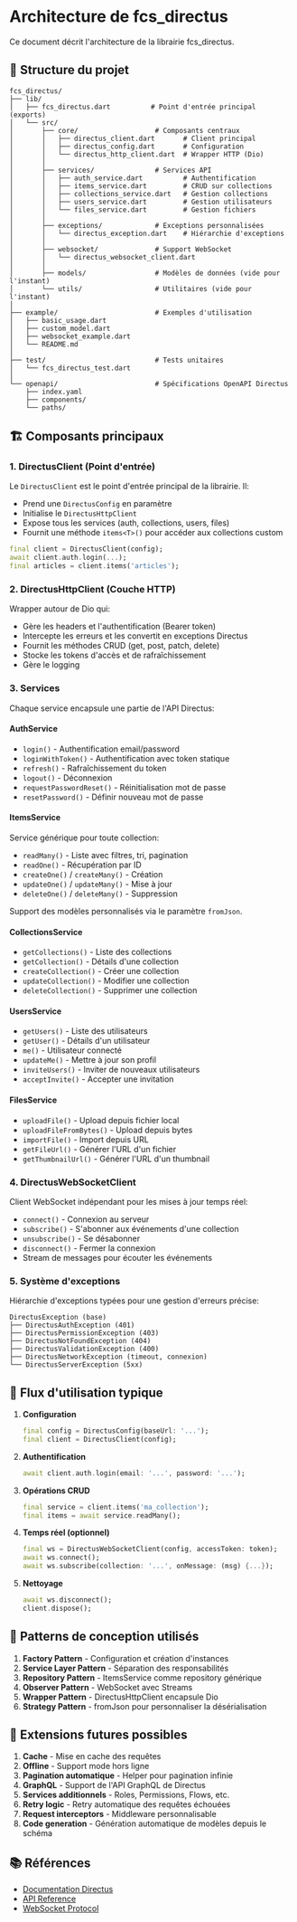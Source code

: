 # Architecture de fcs_directus

Ce document décrit l'architecture de la librairie fcs_directus.

## 📁 Structure du projet

```
fcs_directus/
├── lib/
│   ├── fcs_directus.dart          # Point d'entrée principal (exports)
│   └── src/
│       ├── core/                   # Composants centraux
│       │   ├── directus_client.dart       # Client principal
│       │   ├── directus_config.dart       # Configuration
│       │   └── directus_http_client.dart  # Wrapper HTTP (Dio)
│       │
│       ├── services/               # Services API
│       │   ├── auth_service.dart          # Authentification
│       │   ├── items_service.dart         # CRUD sur collections
│       │   ├── collections_service.dart   # Gestion collections
│       │   ├── users_service.dart         # Gestion utilisateurs
│       │   └── files_service.dart         # Gestion fichiers
│       │
│       ├── exceptions/             # Exceptions personnalisées
│       │   └── directus_exception.dart    # Hiérarchie d'exceptions
│       │
│       ├── websocket/              # Support WebSocket
│       │   └── directus_websocket_client.dart
│       │
│       ├── models/                 # Modèles de données (vide pour l'instant)
│       └── utils/                  # Utilitaires (vide pour l'instant)
│
├── example/                        # Exemples d'utilisation
│   ├── basic_usage.dart
│   ├── custom_model.dart
│   ├── websocket_example.dart
│   └── README.md
│
├── test/                           # Tests unitaires
│   └── fcs_directus_test.dart
│
└── openapi/                        # Spécifications OpenAPI Directus
    ├── index.yaml
    ├── components/
    └── paths/
```

## 🏗️ Composants principaux

### 1. DirectusClient (Point d'entrée)

Le `DirectusClient` est le point d'entrée principal de la librairie. Il:
- Prend une `DirectusConfig` en paramètre
- Initialise le `DirectusHttpClient`
- Expose tous les services (auth, collections, users, files)
- Fournit une méthode `items<T>()` pour accéder aux collections custom

```dart
final client = DirectusClient(config);
await client.auth.login(...);
final articles = client.items('articles');
```

### 2. DirectusHttpClient (Couche HTTP)

Wrapper autour de Dio qui:
- Gère les headers et l'authentification (Bearer token)
- Intercepte les erreurs et les convertit en exceptions Directus
- Fournit les méthodes CRUD (get, post, patch, delete)
- Stocke les tokens d'accès et de rafraîchissement
- Gère le logging

### 3. Services

Chaque service encapsule une partie de l'API Directus:

#### AuthService
- `login()` - Authentification email/password
- `loginWithToken()` - Authentification avec token statique
- `refresh()` - Rafraîchissement du token
- `logout()` - Déconnexion
- `requestPasswordReset()` - Réinitialisation mot de passe
- `resetPassword()` - Définir nouveau mot de passe

#### ItemsService<T>
Service générique pour toute collection:
- `readMany()` - Liste avec filtres, tri, pagination
- `readOne()` - Récupération par ID
- `createOne()` / `createMany()` - Création
- `updateOne()` / `updateMany()` - Mise à jour
- `deleteOne()` / `deleteMany()` - Suppression

Support des modèles personnalisés via le paramètre `fromJson`.

#### CollectionsService
- `getCollections()` - Liste des collections
- `getCollection()` - Détails d'une collection
- `createCollection()` - Créer une collection
- `updateCollection()` - Modifier une collection
- `deleteCollection()` - Supprimer une collection

#### UsersService
- `getUsers()` - Liste des utilisateurs
- `getUser()` - Détails d'un utilisateur
- `me()` - Utilisateur connecté
- `updateMe()` - Mettre à jour son profil
- `inviteUsers()` - Inviter de nouveaux utilisateurs
- `acceptInvite()` - Accepter une invitation

#### FilesService
- `uploadFile()` - Upload depuis fichier local
- `uploadFileFromBytes()` - Upload depuis bytes
- `importFile()` - Import depuis URL
- `getFileUrl()` - Générer l'URL d'un fichier
- `getThumbnailUrl()` - Générer l'URL d'un thumbnail

### 4. DirectusWebSocketClient

Client WebSocket indépendant pour les mises à jour temps réel:
- `connect()` - Connexion au serveur
- `subscribe()` - S'abonner aux événements d'une collection
- `unsubscribe()` - Se désabonner
- `disconnect()` - Fermer la connexion
- Stream de messages pour écouter les événements

### 5. Système d'exceptions

Hiérarchie d'exceptions typées pour une gestion d'erreurs précise:

```
DirectusException (base)
├── DirectusAuthException (401)
├── DirectusPermissionException (403)
├── DirectusNotFoundException (404)
├── DirectusValidationException (400)
├── DirectusNetworkException (timeout, connexion)
└── DirectusServerException (5xx)
```

## 🔄 Flux d'utilisation typique

1. **Configuration**
   ```dart
   final config = DirectusConfig(baseUrl: '...');
   final client = DirectusClient(config);
   ```

2. **Authentification**
   ```dart
   await client.auth.login(email: '...', password: '...');
   ```

3. **Opérations CRUD**
   ```dart
   final service = client.items('ma_collection');
   final items = await service.readMany();
   ```

4. **Temps réel (optionnel)**
   ```dart
   final ws = DirectusWebSocketClient(config, accessToken: token);
   await ws.connect();
   await ws.subscribe(collection: '...', onMessage: (msg) {...});
   ```

5. **Nettoyage**
   ```dart
   await ws.disconnect();
   client.dispose();
   ```

## 🎯 Patterns de conception utilisés

1. **Factory Pattern** - Configuration et création d'instances
2. **Service Layer Pattern** - Séparation des responsabilités
3. **Repository Pattern** - ItemsService comme repository générique
4. **Observer Pattern** - WebSocket avec Streams
5. **Wrapper Pattern** - DirectusHttpClient encapsule Dio
6. **Strategy Pattern** - fromJson pour personnaliser la désérialisation

## 🔮 Extensions futures possibles

1. **Cache** - Mise en cache des requêtes
2. **Offline** - Support mode hors ligne
3. **Pagination automatique** - Helper pour pagination infinie
4. **GraphQL** - Support de l'API GraphQL de Directus
5. **Services additionnels** - Roles, Permissions, Flows, etc.
6. **Retry logic** - Retry automatique des requêtes échouées
7. **Request interceptors** - Middleware personnalisable
8. **Code generation** - Génération automatique de modèles depuis le schéma

## 📚 Références

- [Documentation Directus](https://docs.directus.io/)
- [API Reference](https://docs.directus.io/reference/api/)
- [WebSocket Protocol](https://docs.directus.io/guides/real-time/)

